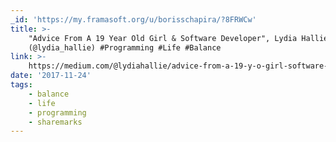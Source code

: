 ```yaml
---
_id: 'https://my.framasoft.org/u/borisschapira/?8FRWCw'
title: >-
    "Advice From A 19 Year Old Girl & Software Developer", Lydia Hallie
    (@lydia_hallie) #Programming #Life #Balance
link: >-
    https://medium.com/@lydiahallie/advice-from-a-19-y-o-girl-software-developer-88737bcc6be5
date: '2017-11-24'
tags:
    - balance
    - life
    - programming
    - sharemarks
---
```


<div class="markdown"><p></p></div>
